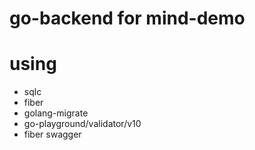 # go-backend for mind-demo

# using

- sqlc
- fiber
- golang-migrate
- go-playground/validator/v10
- fiber swagger
